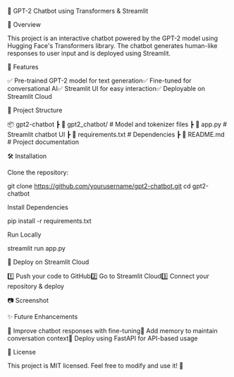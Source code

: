 🤖 GPT-2 Chatbot using Transformers & Streamlit

📌 Overview

This project is an interactive chatbot powered by the GPT-2 model using Hugging Face's Transformers library. The chatbot generates human-like responses to user input and is deployed using Streamlit.

🚀 Features

✅ Pre-trained GPT-2 model for text generation✅ Fine-tuned for conversational AI✅ Streamlit UI for easy interaction✅ Deployable on Streamlit Cloud

📂 Project Structure

📦 gpt2-chatbot
 ┣ 📂 gpt2_chatbot/         # Model and tokenizer files
 ┣ 📜 app.py                # Streamlit chatbot UI
 ┣ 📜 requirements.txt      # Dependencies
 ┣ 📜 README.md             # Project documentation

🛠 Installation

Clone the repository:

git clone https://github.com/yourusername/gpt2-chatbot.git
cd gpt2-chatbot

Install Dependencies

pip install -r requirements.txt

Run Locally

streamlit run app.py

🚀 Deploy on Streamlit Cloud

1️⃣ Push your code to GitHub2️⃣ Go to Streamlit Cloud3️⃣ Connect your repository & deploy

📷 Screenshot



✨ Future Enhancements

🔹 Improve chatbot responses with fine-tuning🔹 Add memory to maintain conversation context🔹 Deploy using FastAPI for API-based usage

📜 License

This project is MIT licensed. Feel free to modify and use it! 🚀
